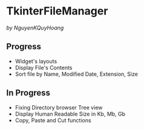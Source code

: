 # TkinterFileManager
*by NguyenKQuyHoang*
## **Progress**
* Widget's layouts
* Display File's Contents
* Sort file by Name, Modified Date, Extension, Size

## In Progress
* Fixing Directory browser Tree view
* Display Human Readable Size in Kb, Mb, Gb
* Copy, Paste and Cut functions
